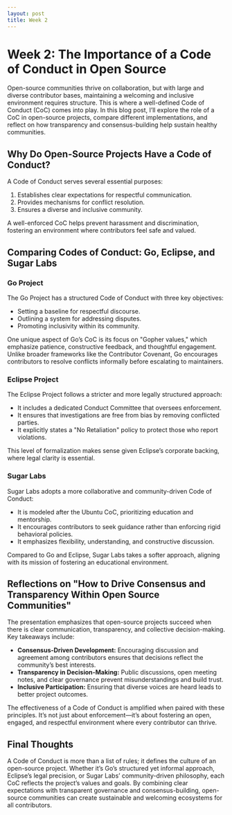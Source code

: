 ```yaml
---
layout: post
title: Week 2
---
```


# Week 2: The Importance of a Code of Conduct in Open Source

Open-source communities thrive on collaboration, but with large and diverse contributor bases, maintaining a welcoming and inclusive environment requires structure. This is where a well-defined Code of Conduct (CoC) comes into play. In this blog post, I’ll explore the role of a CoC in open-source projects, compare different implementations, and reflect on how transparency and consensus-building help sustain healthy communities.

## Why Do Open-Source Projects Have a Code of Conduct?

A Code of Conduct serves several essential purposes:
1. Establishes clear expectations for respectful communication.
2. Provides mechanisms for conflict resolution.
3. Ensures a diverse and inclusive community.

A well-enforced CoC helps prevent harassment and discrimination, fostering an environment where contributors feel safe and valued.

## Comparing Codes of Conduct: Go, Eclipse, and Sugar Labs

### Go Project
The Go Project has a structured Code of Conduct with three key objectives:
- Setting a baseline for respectful discourse.
- Outlining a system for addressing disputes.
- Promoting inclusivity within its community.

One unique aspect of Go’s CoC is its focus on "Gopher values," which emphasize patience, constructive feedback, and thoughtful engagement. Unlike broader frameworks like the Contributor Covenant, Go encourages contributors to resolve conflicts informally before escalating to maintainers.

### Eclipse Project
The Eclipse Project follows a stricter and more legally structured approach:
- It includes a dedicated Conduct Committee that oversees enforcement.
- It ensures that investigations are free from bias by removing conflicted parties.
- It explicitly states a "No Retaliation" policy to protect those who report violations.

This level of formalization makes sense given Eclipse’s corporate backing, where legal clarity is essential.

### Sugar Labs
Sugar Labs adopts a more collaborative and community-driven Code of Conduct:
- It is modeled after the Ubuntu CoC, prioritizing education and mentorship.
- It encourages contributors to seek guidance rather than enforcing rigid behavioral policies.
- It emphasizes flexibility, understanding, and constructive discussion.

Compared to Go and Eclipse, Sugar Labs takes a softer approach, aligning with its mission of fostering an educational environment.

## Reflections on "How to Drive Consensus and Transparency Within Open Source Communities"

The presentation emphasizes that open-source projects succeed when there is clear communication, transparency, and collective decision-making. Key takeaways include:
- **Consensus-Driven Development:** Encouraging discussion and agreement among contributors ensures that decisions reflect the community’s best interests.
- **Transparency in Decision-Making:** Public discussions, open meeting notes, and clear governance prevent misunderstandings and build trust.
- **Inclusive Participation:** Ensuring that diverse voices are heard leads to better project outcomes.

The effectiveness of a Code of Conduct is amplified when paired with these principles. It’s not just about enforcement—it’s about fostering an open, engaged, and respectful environment where every contributor can thrive.

## Final Thoughts
A Code of Conduct is more than a list of rules; it defines the culture of an open-source project. Whether it’s Go’s structured yet informal approach, Eclipse’s legal precision, or Sugar Labs’ community-driven philosophy, each CoC reflects the project’s values and goals. By combining clear expectations with transparent governance and consensus-building, open-source communities can create sustainable and welcoming ecosystems for all contributors.
